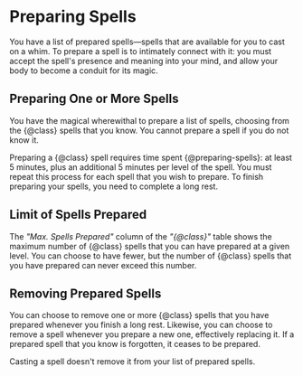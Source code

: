 # Preparing Spells
You have a list of prepared spells&mdash;spells that are available for you to cast on a whim.
To prepare a spell is to intimately connect with it: you must accept the spell's presence and meaning into your mind, and allow your body to become a conduit for its magic.

## Preparing One or More Spells
You have the magical wherewithal to prepare a list of spells, choosing from the {@class} spells that you know.
You cannot prepare a spell if you do not know it.

Preparing a {@class} spell requires time spent {@preparing-spells}: at least 5 minutes, plus an additional 5 minutes per level of the spell.
You must repeat this process for each spell that you wish to prepare.
To finish preparing your spells, you need to complete a long rest.

## Limit of Spells Prepared
The *"Max. Spells Prepared"* column of the *"{@class}"* table shows the maximum number of {@class} spells that you can have prepared at a given level.
You can choose to have fewer, but the number of {@class} spells that you have prepared can never exceed this number.

## Removing Prepared Spells
You can choose to remove one or more {@class} spells that you have prepared whenever you finish a long rest.
Likewise, you can choose to remove a spell whenever you prepare a new one, effectively replacing it.
If a prepared spell that you know is forgotten, it ceases to be prepared.

Casting a spell doesn't remove it from your list of prepared spells.
